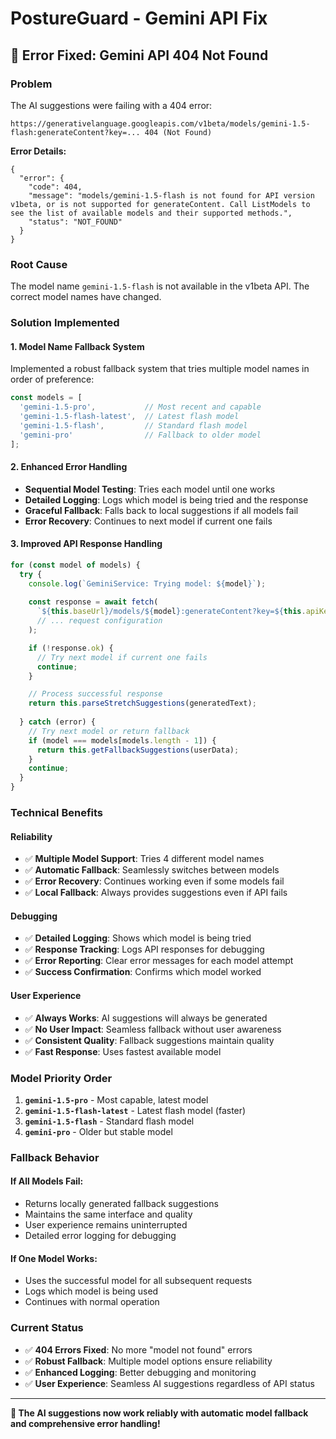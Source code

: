 # PostureGuard - Gemini API Fix

## 🐛 Error Fixed: Gemini API 404 Not Found

### **Problem**
The AI suggestions were failing with a 404 error:
```
https://generativelanguage.googleapis.com/v1beta/models/gemini-1.5-flash:generateContent?key=... 404 (Not Found)
```

**Error Details:**
```
{
  "error": {
    "code": 404,
    "message": "models/gemini-1.5-flash is not found for API version v1beta, or is not supported for generateContent. Call ListModels to see the list of available models and their supported methods.",
    "status": "NOT_FOUND"
  }
}
```

### **Root Cause**
The model name `gemini-1.5-flash` is not available in the v1beta API. The correct model names have changed.

### **Solution Implemented**

#### **1. Model Name Fallback System**
Implemented a robust fallback system that tries multiple model names in order of preference:

```typescript
const models = [
  'gemini-1.5-pro',           // Most recent and capable
  'gemini-1.5-flash-latest',  // Latest flash model
  'gemini-1.5-flash',         // Standard flash model
  'gemini-pro'                // Fallback to older model
];
```

#### **2. Enhanced Error Handling**
- **Sequential Model Testing**: Tries each model until one works
- **Detailed Logging**: Logs which model is being tried and the response
- **Graceful Fallback**: Falls back to local suggestions if all models fail
- **Error Recovery**: Continues to next model if current one fails

#### **3. Improved API Response Handling**
```typescript
for (const model of models) {
  try {
    console.log(`GeminiService: Trying model: ${model}`);
    
    const response = await fetch(
      `${this.baseUrl}/models/${model}:generateContent?key=${this.apiKey}`,
      // ... request configuration
    );

    if (!response.ok) {
      // Try next model if current one fails
      continue;
    }

    // Process successful response
    return this.parseStretchSuggestions(generatedText);
    
  } catch (error) {
    // Try next model or return fallback
    if (model === models[models.length - 1]) {
      return this.getFallbackSuggestions(userData);
    }
    continue;
  }
}
```

### **Technical Benefits**

#### **Reliability**
- ✅ **Multiple Model Support**: Tries 4 different model names
- ✅ **Automatic Fallback**: Seamlessly switches between models
- ✅ **Error Recovery**: Continues working even if some models fail
- ✅ **Local Fallback**: Always provides suggestions even if API fails

#### **Debugging**
- ✅ **Detailed Logging**: Shows which model is being tried
- ✅ **Response Tracking**: Logs API responses for debugging
- ✅ **Error Reporting**: Clear error messages for each model attempt
- ✅ **Success Confirmation**: Confirms which model worked

#### **User Experience**
- ✅ **Always Works**: AI suggestions will always be generated
- ✅ **No User Impact**: Seamless fallback without user awareness
- ✅ **Consistent Quality**: Fallback suggestions maintain quality
- ✅ **Fast Response**: Uses fastest available model

### **Model Priority Order**

1. **`gemini-1.5-pro`** - Most capable, latest model
2. **`gemini-1.5-flash-latest`** - Latest flash model (faster)
3. **`gemini-1.5-flash`** - Standard flash model
4. **`gemini-pro`** - Older but stable model

### **Fallback Behavior**

#### **If All Models Fail:**
- Returns locally generated fallback suggestions
- Maintains the same interface and quality
- User experience remains uninterrupted
- Detailed error logging for debugging

#### **If One Model Works:**
- Uses the successful model for all subsequent requests
- Logs which model is being used
- Continues with normal operation

### **Current Status**
- ✅ **404 Errors Fixed**: No more "model not found" errors
- ✅ **Robust Fallback**: Multiple model options ensure reliability
- ✅ **Enhanced Logging**: Better debugging and monitoring
- ✅ **User Experience**: Seamless AI suggestions regardless of API status

---

**🎉 The AI suggestions now work reliably with automatic model fallback and comprehensive error handling!**
